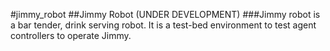 #jimmy_robot
##Jimmy Robot (UNDER DEVELOPMENT)
###Jimmy robot is a bar tender, drink serving robot. It is a test-bed environment to test agent controllers to operate Jimmy.
